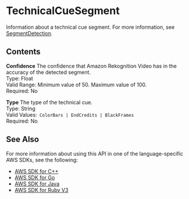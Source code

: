 # TechnicalCueSegment<a name="API_TechnicalCueSegment"></a>

Information about a technical cue segment\. For more information, see [SegmentDetection](API_SegmentDetection.md)\.

## Contents<a name="API_TechnicalCueSegment_Contents"></a>

 **Confidence**   <a name="rekognition-Type-TechnicalCueSegment-Confidence"></a>
The confidence that Amazon Rekognition Video has in the accuracy of the detected segment\.  
Type: Float  
Valid Range: Minimum value of 50\. Maximum value of 100\.  
Required: No

 **Type**   <a name="rekognition-Type-TechnicalCueSegment-Type"></a>
The type of the technical cue\.  
Type: String  
Valid Values:` ColorBars | EndCredits | BlackFrames`   
Required: No

## See Also<a name="API_TechnicalCueSegment_SeeAlso"></a>

For more information about using this API in one of the language\-specific AWS SDKs, see the following:
+  [AWS SDK for C\+\+](https://docs.aws.amazon.com/goto/SdkForCpp/rekognition-2016-06-27/TechnicalCueSegment) 
+  [AWS SDK for Go](https://docs.aws.amazon.com/goto/SdkForGoV1/rekognition-2016-06-27/TechnicalCueSegment) 
+  [AWS SDK for Java](https://docs.aws.amazon.com/goto/SdkForJava/rekognition-2016-06-27/TechnicalCueSegment) 
+  [AWS SDK for Ruby V3](https://docs.aws.amazon.com/goto/SdkForRubyV3/rekognition-2016-06-27/TechnicalCueSegment) 